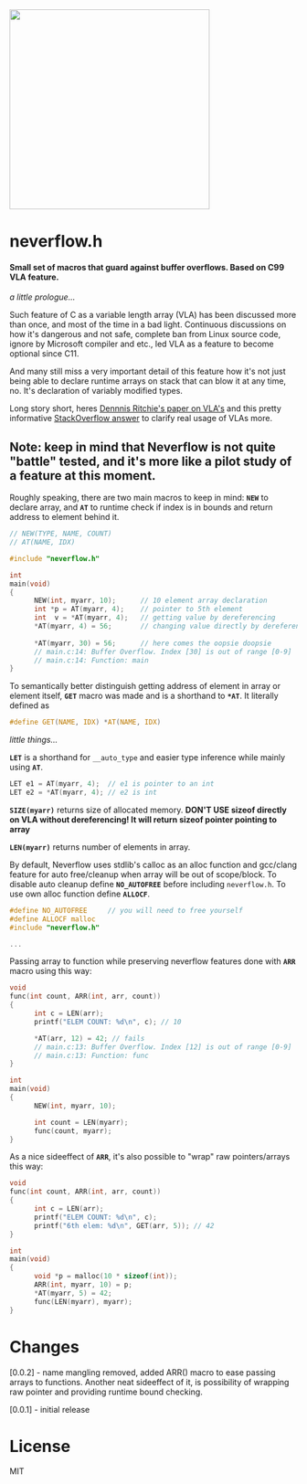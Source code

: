 <img src="https://github.com/skullchap/neverflow/assets/11740883/b7fe10e0-3c05-4716-8a27-94b343f17bf0" width="350">

# neverflow.h

#### Small set of macros that guard against buffer overflows. Based on C99 VLA feature.

*a little prologue...*

Such feature of C as a variable length array (VLA) has been discussed more than once, and most of the time in a bad light. Continuous discussions on how it's dangerous and not safe, complete ban from Linux source code, ignore by Microsoft compiler and etc., led VLA as a feature to become optional since C11.

And many still miss a very important detail of this feature how it's not just being able to declare runtime arrays on stack that can blow it at any time, no. It's declaration of variably modified types. 

Long story short, heres [Dennnis Ritchie's paper on VLA's](https://www.bell-labs.com/usr/dmr/www/vararray.pdf) and this pretty informative [StackOverflow answer](https://stackoverflow.com/a/54163435) to clarify real usage of VLAs more.

## Note: keep in mind that Neverflow is not quite "battle" tested, and it's more like a pilot study of a feature at this moment.

Roughly speaking, there are two main macros to keep in mind: **```NEW```** to declare array, and **```AT```** to runtime check if index is in bounds and return address to element behind it.
```c
// NEW(TYPE, NAME, COUNT)
// AT(NAME, IDX)

#include "neverflow.h"

int 
main(void)
{
      NEW(int, myarr, 10);      // 10 element array declaration
      int *p = AT(myarr, 4);    // pointer to 5th element
      int  v = *AT(myarr, 4);   // getting value by dereferencing
      *AT(myarr, 4) = 56;       // changing value directly by dereferencing
  
      *AT(myarr, 30) = 56;      // here comes the oopsie doopsie
      // main.c:14: Buffer Overflow. Index [30] is out of range [0-9]
      // main.c:14: Function: main
}
```
To semantically better distinguish getting address of element in array or element itself, **```GET```** macro was made and is a shorthand to **```*AT```**. It literally defined as
```c
#define GET(NAME, IDX) *AT(NAME, IDX)
```
*little things...*

**```LET```** is a shorthand for ```__auto_type``` and easier type inference while mainly using **```AT```**.
```c
LET e1 = AT(myarr, 4);  // e1 is pointer to an int
LET e2 = *AT(myarr, 4); // e2 is int
```
**```SIZE(myarr)```** returns size of allocated memory. **DON'T USE sizeof directly on VLA without dereferencing! It will return sizeof pointer pointing to array**

**```LEN(myarr)```** returns number of elements in array.

By default, Neverflow uses stdlib's calloc as an alloc function and gcc/clang feature for auto free/cleanup when array will be out of scope/block.
To disable auto cleanup define **```NO_AUTOFREE```** before including ```neverflow.h```. To use own alloc function define **```ALLOCF```**.
```c
#define NO_AUTOFREE     // you will need to free yourself
#define ALLOCF malloc
#include "neverflow.h"

...
```

Passing array to function while preserving neverflow features done with **```ARR```** macro using this way:
```c
void 
func(int count, ARR(int, arr, count))
{
      int c = LEN(arr);
      printf("ELEM COUNT: %d\n", c); // 10

      *AT(arr, 12) = 42; // fails
      // main.c:13: Buffer Overflow. Index [12] is out of range [0-9]
      // main.c:13: Function: func
}

int 
main(void)
{
      NEW(int, myarr, 10); 

      int count = LEN(myarr);
      func(count, myarr);
}
```
As a nice sideeffect of **```ARR```**, it's also possible to "wrap" raw pointers/arrays this way:
```c
void 
func(int count, ARR(int, arr, count))
{
      int c = LEN(arr);
      printf("ELEM COUNT: %d\n", c);
      printf("6th elem: %d\n", GET(arr, 5)); // 42
}

int 
main(void)
{
      void *p = malloc(10 * sizeof(int));
      ARR(int, myarr, 10) = p;
      *AT(myarr, 5) = 42;
      func(LEN(myarr), myarr);
}
```


# Changes

[0.0.2]  -  name mangling removed, 
            added ARR() macro to ease passing arrays to functions.
            Another neat sideeffect of it, is possibility of wrapping raw pointer 
            and providing runtime bound checking.  

[0.0.1]  -  initial release

# License
MIT







